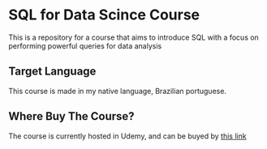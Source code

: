 # SQL for Data Scince Course
This is a repository for a course that aims to introduce SQL with a focus on performing powerful queries for data analysis
## Target Language
This course is made in my native language, Brazilian portuguese.
## Where Buy The Course?
The course is currently hosted in Udemy, and can be buyed by [this link](https://www.udemy.com/pt/)
